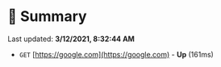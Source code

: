 # 📖 Summary
Last updated: **3/12/2021, 8:32:44 AM**

- `GET` [https://google.com](https://google.com) - **Up** (161ms)
